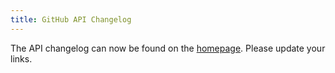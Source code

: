 ```yaml
---
title: GitHub API Changelog
---
```


The API changelog can now be found on the [homepage](/). Please update your links.
